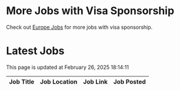 # More Jobs with Visa Sponsorship

Check out [Europe Jobs](https://github.com/sureshparimi/europejobs#latest-jobs) for more jobs with visa sponsorship.

# Latest Jobs

This page is updated at February 26, 2025 18:14:11

| Job Title | Job Location | Job Link | Job Posted |
| --- | --- | --- | --- |
